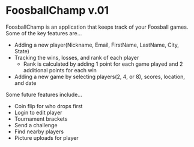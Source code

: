 FoosballChamp v.01
==================

FoosballChamp is an application that keeps track of your Foosball games. Some of the key features are...

- Adding a new player(Nickname, Email, FirstName, LastName, City, State)
- Tracking the wins, losses, and rank of each player
  - Rank is calculated by adding 1 point for each game played and 2 additional points for each win
- Adding a new game by selecting players(2, 4, or 8), scores, location, and date

Some future features include...
- Coin flip for who drops first
- Login to edit player
- Tournament brackets
- Send a challenge
- Find nearby players
- Picture uploads for player



